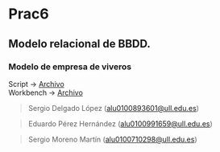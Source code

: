# Prac6
## Modelo relacional de BBDD.

### Modelo de empresa de viveros  
Script -> [Archivo](https://github.com/alu0100893601-Sergio/ADBBDD19_20/tree/master/Prac6/vivero.sql)  
Workbench -> [Archivo](https://github.com/alu0100893601-Sergio/ADBBDD19_20/tree/master/Prac6/vivero.sql)  

> Sergio Delgado López (alu0100893601@ull.edu.es)

> Eduardo Pérez Hernández (alu0100991659@ull.edu.es)

> Sergio Moreno Martín (alu0100710298@ull.edu.es)
